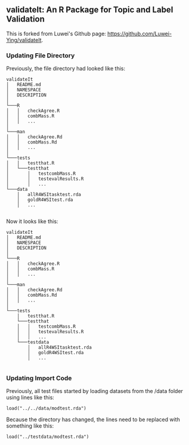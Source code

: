 ## validateIt: An R Package for Topic and Label Validation

This is forked from Luwei's Github page: https://github.com/Luwei-Ying/validateIt. 

### Updating File Directory

Previously, the file directory had looked like this: 

```
validateIt
│   README.md
│   NAMESPACE
│   DESCRIPTION
│
└───R
│   │   checkAgree.R
│   │   combMass.R
│   │   ...
│   
└───man
│   │   checkAgree.Rd
│   │   combMass.Rd
│   │   ...
│    
└───tests
│   │   testthat.R
│   └───testthat
│       │   testcombMass.R
│       │   testevalResults.R
│       │   ...   
└───data
    │   allR4WSItasktest.rda
    │   goldR4WSItest.rda
    │   ...
    
```

Now it looks like this: 

```
validateIt
│   README.md
│   NAMESPACE
│   DESCRIPTION
│
└───R
│   │   checkAgree.R
│   │   combMass.R
│   │   ...
│   
└───man
│   │   checkAgree.Rd
│   │   combMass.Rd
│   │   ...
│
└───tests
    │   testthat.R
    └───testthat
    │   │   testcombMass.R
    │   │   testevalResults.R
    │   │   ...
    └───testdata
        │   allR4WSItasktest.rda
        │   goldR4WSItest.rda
        │   ...
    
```

### Updating Import Code

Previously, all test files started by loading datasets from the /data folder using lines like this: 
```
load("../../data/modtest.rda")
```

Because the directory has changed, the lines need to be replaced with something like this: 
```
load("../testdata/modtest.rda")
```
